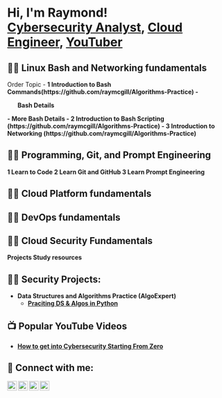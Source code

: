 <h1>Hi, I'm Raymond! <br/><a href="https://github.com/raymcgill">Cybersecurity Analyst</a>, <a href="https://www.linkedin.com/in/raymcgill/">Cloud Engineer</a>, <a href="https://www.youtube.com/c/raymcgill">YouTuber</a></h1>
<h2> 👨‍💻 Linux Bash and Networking fundamentals </h2>
Order	Topic
- <b>1	Introduction to Bash Commands(https://github.com/raymcgill/Algorithms-Practice)
	- <b><ul>Bash Details</ul></b>
	- <b>More Bash Details</b>
- <b>2	Introduction to Bash Scripting (https://github.com/raymcgill/Algorithms-Practice)
- <b>3	Introduction to Networking (https://github.com/raymcgill/Algorithms-Practice)
<h2> 👨‍💻 Programming, Git, and Prompt Engineering</h2>
1	Learn to Code
2	Learn Git and GitHub
3	Learn Prompt Engineering
<h2> 👨‍💻 Cloud Platform fundamentals</h2>
<h2> 👨‍💻 DevOps fundamentals</h2>
<h2> 👨‍💻 Cloud Security Fundamentals</h2>

Projects
Study resources


<h2>👨‍💻 Security Projects:</h2>

- <b>Data Structures and Algorithms Practice (AlgoExpert)</b>
  - [Praciting DS & Algos in Python](https://github.com/raymcgill/Algorithms-Practice)

<h2>📺 Popular YouTube Videos</h2>

- [How to get into Cybersecurity Starting From Zero](https://www.youtube.com/watch?v=a83ASGn_V_s)


<h2> 🤳 Connect with me:</h2>

[<img align="left" alt="raymcgill | YouTube" width="22px" src="https://cdn.jsdelivr.net/npm/simple-icons@v3/icons/youtube.svg" />][youtube]
[<img align="left" alt="raymcgill | Twitter" width="22px" src="https://cdn.jsdelivr.net/npm/simple-icons@v3/icons/twitter.svg" />][twitter]
[<img align="left" alt="raymcgill | LinkedIn" width="22px" src="https://cdn.jsdelivr.net/npm/simple-icons@v3/icons/linkedin.svg" />][linkedin]
[<img align="left" alt="raymcgill | Instagram" width="22px" src="https://cdn.jsdelivr.net/npm/simple-icons@v3/icons/instagram.svg" />][instagram]

[twitter]: https://twitter.com/raymcgill
[youtube]: https://www.youtube.com/c/raymcgill
[instagram]: https://www.instagram.com/raymcgill/
[linkedin]: https://linkedin.com/in/raymcgill

<!--
**raymcgill/raymcgill** is a ✨ _special_ ✨ repository because its `README.md` (this file) appears on your GitHub profile.

Here are some ideas to get you started:

- 🔭 I’m currently working on ...
- 🌱 I’m currently learning ...
- 👯 I’m looking to collaborate on ...
- 🤔 I’m looking for help with ...
- 💬 Ask me about ...
- 📫 How to reach me: ...
- 😄 Pronouns: ...
- ⚡ Fun fact: ...
-->
